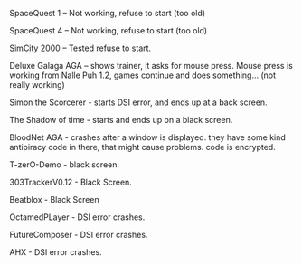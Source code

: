 SpaceQuest 1 – Not working, refuse to start (too old)

SpaceQuest 4 – Not working, refuse to start (too old)

SimCity 2000 – Tested refuse to start.

Deluxe Galaga AGA – shows trainer, it asks for mouse press.
Mouse press is working from Nalle Puh 1.2, games continue and does something… 
(not really working)

Simon the Scorcerer - starts DSI error, and ends up at a back screen.

The Shadow of time - starts and ends up on a black screen.

BloodNet AGA - crashes after a window is displayed. 
they have some kind antipiracy code in there, that might cause problems.
code is encrypted.

T-zerO-Demo - black screen.

303TrackerV0.12 - Black Screen.

Beatblox - Black Screen

OctamedPLayer - DSI error crashes.

FutureComposer - DSI error crashes.

AHX - DSI error crashes.
